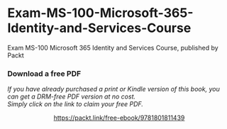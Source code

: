 # Exam-MS-100-Microsoft-365-Identity-and-Services-Course
Exam MS-100 Microsoft 365 Identity and Services Course, published by Packt
### Download a free PDF

 <i>If you have already purchased a print or Kindle version of this book, you can get a DRM-free PDF version at no cost.<br>Simply click on the link to claim your free PDF.</i>
<p align="center"> <a href="https://packt.link/free-ebook/9781801811439">https://packt.link/free-ebook/9781801811439 </a> </p>